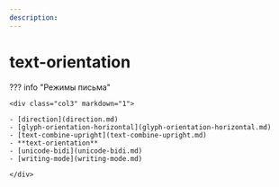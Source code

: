 ```yaml
---
description:
---
```


# text-orientation

??? info "Режимы письма"

    <div class="col3" markdown="1">

    - [direction](direction.md)
    - [glyph-orientation-horizontal](glyph-orientation-horizontal.md)
    - [text-combine-upright](text-combine-upright.md)
    - **text-orientation**
    - [unicode-bidi](unicode-bidi.md)
    - [writing-mode](writing-mode.md)

    </div>
